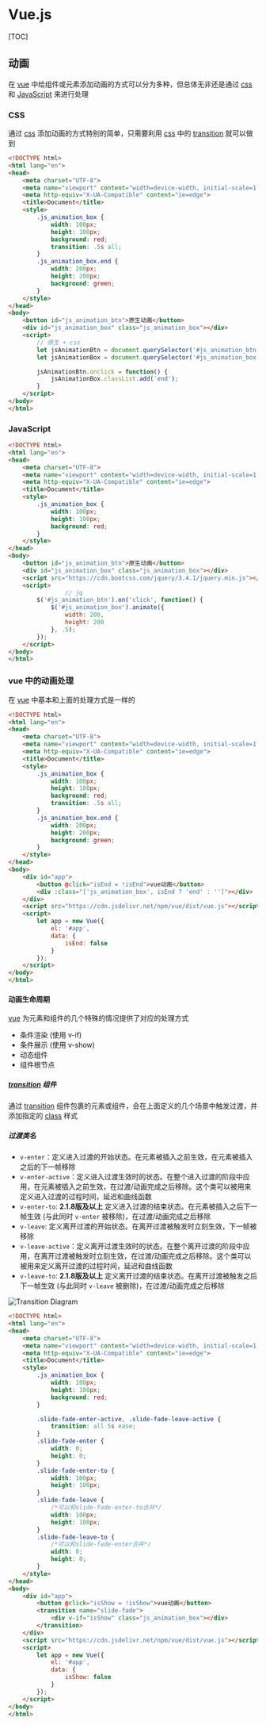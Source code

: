# Vue.js

[TOC]

## 动画

在 <u>vue</u> 中给组件或元素添加动画的方式可以分为多种，但总体无非还是通过 <u>css</u> 和 <u>JavaScript</u> 来进行处理

### CSS

通过 <u>css</u> 添加动画的方式特别的简单，只需要利用 <u>css</u> 中的 <u>transition</u> 就可以做到

```html
<!DOCTYPE html>
<html lang="en">
<head>
    <meta charset="UTF-8">
    <meta name="viewport" content="width=device-width, initial-scale=1.0">
    <meta http-equiv="X-UA-Compatible" content="ie=edge">
    <title>Document</title>
    <style>
        .js_animation_box {
            width: 100px;
            height: 100px;
            background: red;
            transition: .5s all;
        }
        .js_animation_box.end {
            width: 200px;
            height: 200px;
            background: green;
        }
    </style>
</head>
<body>
    <button id="js_animation_btn">原生动画</button>
    <div id="js_animation_box" class="js_animation_box"></div>
    <script>
        // 原生 + css
        let jsAnimationBtn = document.querySelector('#js_animation_btn');
        let jsAnimationBox = document.querySelector('#js_animation_box');

        jsAnimationBtn.onclick = function() {
            jsAnimationBox.classList.add('end');
        }
    </script>
</body>
</html>
```

### JavaScript

```html
<!DOCTYPE html>
<html lang="en">
<head>
    <meta charset="UTF-8">
    <meta name="viewport" content="width=device-width, initial-scale=1.0">
    <meta http-equiv="X-UA-Compatible" content="ie=edge">
    <title>Document</title>
    <style>
        .js_animation_box {
            width: 100px;
            height: 100px;
            background: red;
        }
    </style>
</head>
<body>
    <button id="js_animation_btn">原生动画</button>
    <div id="js_animation_box" class="js_animation_box"></div>
  	<script src="https://cdn.bootcss.com/jquery/3.4.1/jquery.min.js"></script>
    <script>
				// jq
        $('#js_animation_btn').on('click', function() {
            $('#js_animation_box').animate({
                width: 200,
                height: 200
            }, .5);
        });
    </script>
</body>
</html>
```

### vue 中的动画处理

在 <u>vue</u> 中基本和上面的处理方式是一样的

```html
<!DOCTYPE html>
<html lang="en">
<head>
    <meta charset="UTF-8">
    <meta name="viewport" content="width=device-width, initial-scale=1.0">
    <meta http-equiv="X-UA-Compatible" content="ie=edge">
    <title>Document</title>
    <style>
        .js_animation_box {
            width: 100px;
            height: 100px;
            background: red;
            transition: .5s all;
        }
        .js_animation_box.end {
            width: 200px;
            height: 200px;
            background: green;
        }
    </style>
</head>
<body>
    <div id="app">
        <button @click="isEnd = !isEnd">vue动画</button>
        <div :class="['js_animation_box', isEnd ? 'end' : '']"></div>
    </div>
    <script src="https://cdn.jsdelivr.net/npm/vue/dist/vue.js"></script>
    <script>
        let app = new Vue({
            el: '#app',
            data: {
                isEnd: false
            }
        });
    </script>
</body>
</html>
```

#### 动画生命周期

<u>vue</u> 为元素和组件的几个特殊的情况提供了对应的处理方式

- 条件渲染 (使用 v-if)
- 条件展示 (使用 v-show)
- 动态组件
- 组件根节点

##### <u>transition</u> 组件

通过 <u>transition</u> 组件包裹的元素或组件，会在上面定义的几个场景中触发过渡，并添加指定的 <u>class</u> 样式

##### 过渡类名

- `v-enter`：定义进入过渡的开始状态。在元素被插入之前生效，在元素被插入之后的下一帧移除
- `v-enter-active`：定义进入过渡生效时的状态。在整个进入过渡的阶段中应用，在元素被插入之前生效，在过渡/动画完成之后移除。这个类可以被用来定义进入过渡的过程时间，延迟和曲线函数
- `v-enter-to`: **2.1.8版及以上** 定义进入过渡的结束状态。在元素被插入之后下一帧生效 (与此同时 `v-enter` 被移除)，在过渡/动画完成之后移除
- `v-leave`: 定义离开过渡的开始状态。在离开过渡被触发时立刻生效，下一帧被移除
- `v-leave-active`：定义离开过渡生效时的状态。在整个离开过渡的阶段中应用，在离开过渡被触发时立刻生效，在过渡/动画完成之后移除。这个类可以被用来定义离开过渡的过程时间，延迟和曲线函数
- `v-leave-to`: **2.1.8版及以上** 定义离开过渡的结束状态。在离开过渡被触发之后下一帧生效 (与此同时 `v-leave` 被删除)，在过渡/动画完成之后移除

![Transition Diagram](assets/transition.png)

```html
<!DOCTYPE html>
<html lang="en">
<head>
    <meta charset="UTF-8">
    <meta name="viewport" content="width=device-width, initial-scale=1.0">
    <meta http-equiv="X-UA-Compatible" content="ie=edge">
    <title>Document</title>
    <style>
        .js_animation_box {
            width: 100px;
            height: 100px;
            background: red;
        }

        .slide-fade-enter-active, .slide-fade-leave-active {
            transition: all 5s ease;
        }
        .slide-fade-enter {
            width: 0;
            height: 0;
        }
        .slide-fade-enter-to {
            width: 100px;
            height: 100px;
        }
        .slide-fade-leave {
          	/*可以和slide-fade-enter-to合并*/
            width: 100px;
            height: 100px;
        }
        .slide-fade-leave-to {
          	/*可以和slide-fade-enter合并*/
            width: 0;
            height: 0;
        }
    </style>
</head>
<body>
    <div id="app">
        <button @click="isShow = !isShow">vue动画</button>
        <transition name="slide-fade">
            <div v-if="isShow" class="js_animation_box"></div>
        </transition>
    </div>
    <script src="https://cdn.jsdelivr.net/npm/vue/dist/vue.js"></script>
    <script>
        let app = new Vue({
            el: '#app',
            data: {
                isShow: false
            }
        });
    </script>
</body>
</html>
```

